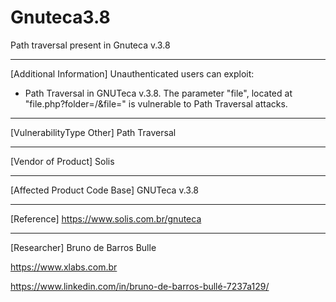# Gnuteca3.8
Path traversal present in Gnuteca v.3.8

------------------------------------------

[Additional Information]
Unauthenticated users can exploit:
  - Path Traversal in GNUTeca v.3.8. The parameter "file", located at "file.php?folder=/&file=" is vulnerable to Path Traversal attacks.


------------------------------------------

[VulnerabilityType Other]
Path Traversal

------------------------------------------

[Vendor of Product]
Solis

------------------------------------------

[Affected Product Code Base]
GNUTeca v.3.8

------------------------------------------

[Reference]
https://www.solis.com.br/gnuteca

------------------------------------------
[Researcher]
Bruno de Barros Bulle

https://www.xlabs.com.br

https://www.linkedin.com/in/bruno-de-barros-bullé-7237a129/
